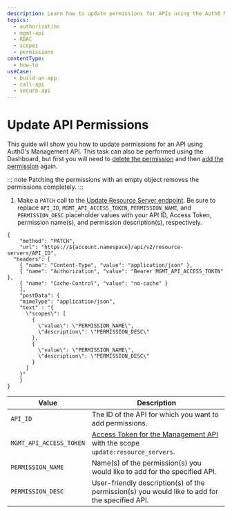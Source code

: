```yaml
---
description: Learn how to update permissions for APIs using the Auth0 Management API.
topics:
  - authorization
  - mgmt-api
  - RBAC
  - scopes
  - permissions
contentType:
  - how-to
useCase:
  - build-an-app
  - call-api
  - secure-api
---
```

# Update API Permissions

This guide will show you how to update permissions for an API using Auth0's Management API. This task can also be performed using the Dashboard, but first you will need to [delete the permission](/authorization/guides/dashboard/delete-permissions-apis) and then [add the permission](/authorization/guides/dashboard/add-permissions-apis) again.

::: note
Patching the permissions with an empty object removes the permissions completely.
:::

1. Make a `PATCH` call to the [Update Resource Server endpoint](/api/management/v2#!/resource_servers/patch_resource_server). Be sure to replace `API_ID`, `MGMT_API_ACCESS_TOKEN`, `PERMISSION_NAME`, and `PERMISSION_DESC` placeholder values with your API ID, Access Token, permission name(s), and permission description(s), respectively.

```har
{
	"method": "PATCH",
	"url": "https://${account.namespace}/api/v2/resource-servers/API_ID",
  "headers": [
    { "name": "Content-Type", "value": "application/json" },
   	{ "name": "Authorization", "value": "Bearer MGMT_API_ACCESS_TOKEN" },
    { "name": "Cache-Control", "value": "no-cache" }
	],
	"postData": {
    "mimeType": "application/json",
    "text" : "{ 
      \"scopes\": [ 
        { 
          \"value\": \"PERMISSION_NAME\", 
          \"description\": \"PERMISSION_DESC\" 
        },
        { 
          \"value\": \"PERMISSION_NAME\", 
          \"description\": \"PERMISSION_DESC\" 
        }
      ] 
    }"
	}
}
```

| **Value** | **Description** |
| - | - |
| `API_ID` | Τhe ID of the API for which you want to add permissions. |
| `MGMT_API_ACCESS_TOKEN`  | [Access Token for the Management API](/api/management/v2/tokens) with the scope `update:resource_servers`. |
| `PERMISSION_NAME` | Name(s) of the permission(s) you would like to add for the specified API. | 
| `PERMISSION_DESC` | User-friendly description(s) of the permission(s) you would like to add for the specified API. |